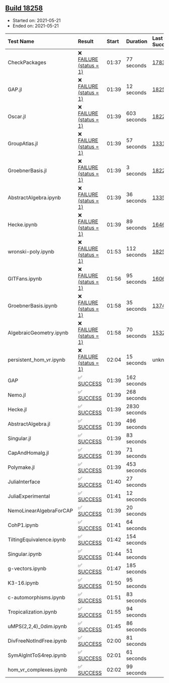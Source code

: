 ## [Build 18258](https://oscarci.mathematik.uni-kl.de/job/oscar/18258/)

* Started on: 2021-05-21
* Ended on: 2021-05-21

| Test Name    | Result | Start | Duration | Last Success | First Failure |
|:-------------|:-------|:------|:---------|:-------------|:--------------|
| CheckPackages | ❌ [FAILURE (status = 1)](https://oscarci.mathematik.uni-kl.de/job/oscar/18258/artifact/logs/build-18258/CheckPackages.log) | 01:37 | 77 seconds | [17832](https://oscarci.mathematik.uni-kl.de/job/oscar/17832/) | [17833](https://oscarci.mathematik.uni-kl.de/job/oscar/17833/) |
| GAP.jl | ❌ [FAILURE (status = 1)](https://oscarci.mathematik.uni-kl.de/job/oscar/18258/artifact/logs/build-18258/GAP.jl.log) | 01:39 | 12 seconds | [18257](https://oscarci.mathematik.uni-kl.de/job/oscar/18257/) | [18258](https://oscarci.mathematik.uni-kl.de/job/oscar/18258/) |
| Oscar.jl | ❌ [FAILURE (status = 1)](https://oscarci.mathematik.uni-kl.de/job/oscar/18258/artifact/logs/build-18258/Oscar.jl.log) | 01:39 | 603 seconds | [18228](https://oscarci.mathematik.uni-kl.de/job/oscar/18228/) | [18229](https://oscarci.mathematik.uni-kl.de/job/oscar/18229/) |
| GroupAtlas.jl | ❌ [FAILURE (status = 1)](https://oscarci.mathematik.uni-kl.de/job/oscar/18258/artifact/logs/build-18258/GroupAtlas.jl.log) | 01:39 | 57 seconds | [13311](https://oscarci.mathematik.uni-kl.de/job/oscar/13311/) | [13312](https://oscarci.mathematik.uni-kl.de/job/oscar/13312/) |
| GroebnerBasis.jl | ❌ [FAILURE (status = 1)](https://oscarci.mathematik.uni-kl.de/job/oscar/18258/artifact/logs/build-18258/GroebnerBasis.jl.log) | 01:39 | 3 seconds | [18228](https://oscarci.mathematik.uni-kl.de/job/oscar/18228/) | [18229](https://oscarci.mathematik.uni-kl.de/job/oscar/18229/) |
| AbstractAlgebra.ipynb | ❌ [FAILURE (status = 1)](https://oscarci.mathematik.uni-kl.de/job/oscar/18258/artifact/logs/build-18258/AbstractAlgebra.ipynb.log) | 01:39 | 36 seconds | [13355](https://oscarci.mathematik.uni-kl.de/job/oscar/13355/) | [13356](https://oscarci.mathematik.uni-kl.de/job/oscar/13356/) |
| Hecke.ipynb | ❌ [FAILURE (status = 1)](https://oscarci.mathematik.uni-kl.de/job/oscar/18258/artifact/logs/build-18258/Hecke.ipynb.log) | 01:39 | 89 seconds | [16463](https://oscarci.mathematik.uni-kl.de/job/oscar/16463/) | [16464](https://oscarci.mathematik.uni-kl.de/job/oscar/16464/) |
| wronski-poly.ipynb | ❌ [FAILURE (status = 1)](https://oscarci.mathematik.uni-kl.de/job/oscar/18258/artifact/logs/build-18258/wronski-poly.ipynb.log) | 01:53 | 112 seconds | [18257](https://oscarci.mathematik.uni-kl.de/job/oscar/18257/) | [18258](https://oscarci.mathematik.uni-kl.de/job/oscar/18258/) |
| GITFans.ipynb | ❌ [FAILURE (status = 1)](https://oscarci.mathematik.uni-kl.de/job/oscar/18258/artifact/logs/build-18258/GITFans.ipynb.log) | 01:56 | 95 seconds | [16068](https://oscarci.mathematik.uni-kl.de/job/oscar/16068/) | [16069](https://oscarci.mathematik.uni-kl.de/job/oscar/16069/) |
| GroebnerBasis.ipynb | ❌ [FAILURE (status = 1)](https://oscarci.mathematik.uni-kl.de/job/oscar/18258/artifact/logs/build-18258/GroebnerBasis.ipynb.log) | 01:58 | 35 seconds | [13748](https://oscarci.mathematik.uni-kl.de/job/oscar/13748/) | [13749](https://oscarci.mathematik.uni-kl.de/job/oscar/13749/) |
| AlgebraicGeometry.ipynb | ❌ [FAILURE (status = 1)](https://oscarci.mathematik.uni-kl.de/job/oscar/18258/artifact/logs/build-18258/AlgebraicGeometry.ipynb.log) | 01:58 | 70 seconds | [15322](https://oscarci.mathematik.uni-kl.de/job/oscar/15322/) | [15323](https://oscarci.mathematik.uni-kl.de/job/oscar/15323/) |
| persistent_hom_vr.ipynb | ❌ [FAILURE (status = 1)](https://oscarci.mathematik.uni-kl.de/job/oscar/18258/artifact/logs/build-18258/persistent_hom_vr.ipynb.log) | 02:04 | 15 seconds | unknown | unknown |
| GAP | ✅ [SUCCESS](https://oscarci.mathematik.uni-kl.de/job/oscar/18258/artifact/logs/build-18258/GAP.log) | 01:39 | 162 seconds |  |  |
| Nemo.jl | ✅ [SUCCESS](https://oscarci.mathematik.uni-kl.de/job/oscar/18258/artifact/logs/build-18258/Nemo.jl.log) | 01:39 | 268 seconds |  |  |
| Hecke.jl | ✅ [SUCCESS](https://oscarci.mathematik.uni-kl.de/job/oscar/18258/artifact/logs/build-18258/Hecke.jl.log) | 01:39 | 2830 seconds |  |  |
| AbstractAlgebra.jl | ✅ [SUCCESS](https://oscarci.mathematik.uni-kl.de/job/oscar/18258/artifact/logs/build-18258/AbstractAlgebra.jl.log) | 01:39 | 496 seconds |  |  |
| Singular.jl | ✅ [SUCCESS](https://oscarci.mathematik.uni-kl.de/job/oscar/18258/artifact/logs/build-18258/Singular.jl.log) | 01:39 | 83 seconds |  |  |
| CapAndHomalg.jl | ✅ [SUCCESS](https://oscarci.mathematik.uni-kl.de/job/oscar/18258/artifact/logs/build-18258/CapAndHomalg.jl.log) | 01:39 | 71 seconds |  |  |
| Polymake.jl | ✅ [SUCCESS](https://oscarci.mathematik.uni-kl.de/job/oscar/18258/artifact/logs/build-18258/Polymake.jl.log) | 01:39 | 453 seconds |  |  |
| JuliaInterface | ✅ [SUCCESS](https://oscarci.mathematik.uni-kl.de/job/oscar/18258/artifact/logs/build-18258/JuliaInterface.log) | 01:40 | 27 seconds |  |  |
| JuliaExperimental | ✅ [SUCCESS](https://oscarci.mathematik.uni-kl.de/job/oscar/18258/artifact/logs/build-18258/JuliaExperimental.log) | 01:41 | 12 seconds |  |  |
| NemoLinearAlgebraForCAP | ✅ [SUCCESS](https://oscarci.mathematik.uni-kl.de/job/oscar/18258/artifact/logs/build-18258/NemoLinearAlgebraForCAP.log) | 01:39 | 20 seconds |  |  |
| CohP1.ipynb | ✅ [SUCCESS](https://oscarci.mathematik.uni-kl.de/job/oscar/18258/artifact/logs/build-18258/CohP1.ipynb.log) | 01:41 | 64 seconds |  |  |
| TiltingEquivalence.ipynb | ✅ [SUCCESS](https://oscarci.mathematik.uni-kl.de/job/oscar/18258/artifact/logs/build-18258/TiltingEquivalence.ipynb.log) | 01:42 | 154 seconds |  |  |
| Singular.ipynb | ✅ [SUCCESS](https://oscarci.mathematik.uni-kl.de/job/oscar/18258/artifact/logs/build-18258/Singular.ipynb.log) | 01:44 | 51 seconds |  |  |
| g-vectors.ipynb | ✅ [SUCCESS](https://oscarci.mathematik.uni-kl.de/job/oscar/18258/artifact/logs/build-18258/g-vectors.ipynb.log) | 01:47 | 185 seconds |  |  |
| K3-16.ipynb | ✅ [SUCCESS](https://oscarci.mathematik.uni-kl.de/job/oscar/18258/artifact/logs/build-18258/K3-16.ipynb.log) | 01:50 | 95 seconds |  |  |
| c-automorphisms.ipynb | ✅ [SUCCESS](https://oscarci.mathematik.uni-kl.de/job/oscar/18258/artifact/logs/build-18258/c-automorphisms.ipynb.log) | 01:51 | 83 seconds |  |  |
| Tropicalization.ipynb | ✅ [SUCCESS](https://oscarci.mathematik.uni-kl.de/job/oscar/18258/artifact/logs/build-18258/Tropicalization.ipynb.log) | 01:55 | 94 seconds |  |  |
| uMPS(2,2,4)_0dim.ipynb | ✅ [SUCCESS](https://oscarci.mathematik.uni-kl.de/job/oscar/18258/artifact/logs/build-18258/uMPS-2-2-4-_0dim.ipynb.log) | 01:45 | 86 seconds |  |  |
| DivFreeNotIndFree.ipynb | ✅ [SUCCESS](https://oscarci.mathematik.uni-kl.de/job/oscar/18258/artifact/logs/build-18258/DivFreeNotIndFree.ipynb.log) | 02:00 | 81 seconds |  |  |
| SymAlgIntToS4rep.ipynb | ✅ [SUCCESS](https://oscarci.mathematik.uni-kl.de/job/oscar/18258/artifact/logs/build-18258/SymAlgIntToS4rep.ipynb.log) | 02:01 | 61 seconds |  |  |
| hom_vr_complexes.ipynb | ✅ [SUCCESS](https://oscarci.mathematik.uni-kl.de/job/oscar/18258/artifact/logs/build-18258/hom_vr_complexes.ipynb.log) | 02:02 | 99 seconds |  |  |
